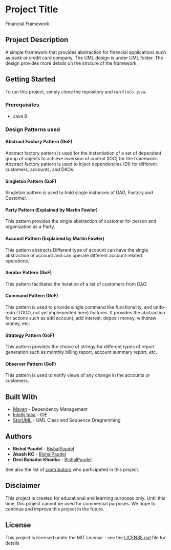 # Project Title

Financial Framework

## Project Description

A simple framework that provides abstraction for financial applications such as bank or credit card company. The UML design is under UML folder. The design provides more details on the struture of the framework.

## Getting Started

To run this project, simply clone the repository and run `FinCo.java`.

### Prerequisites

* Java 8

### Design Patterns used

#### Abstract Factory Pattern (GoF)
Abstract factory pattern is used for the instantiation of a set of dependent group of objects to achieve inversion of control (IOC) for the framework. Abstract factory pattern is used to inject dependencies (DI) for different customers, accounts, and DAOs.

#### Singleton Pattern (GoF)
Singleton pattern is used to hold single instances of DAO, Factory and Customer.

#### Party Pattern (Explained by Martin Fowler)
This pattern provides the single abstraction of customer for person and organization as a Party.

#### Account Pattern (Explained by Martin Fowler)
This pattern abstracts
Different type of account can have the single abstraction of account and can operate different account related operations. 

#### Iterator Pattern (GoF)
This pattern facilitates the iteration of a list of customers from DAO.

#### Command Pattern (GoF)
This pattern is used to provide single command like functionality, and undo-redo (TODO, not yet implemented here) features. It provides the abstraction for actions such as add account, add interest, deposit money, withdraw money, etc.

#### Strategy Pattern (GoF)
This pattern provides the choice of strtegy for different types of report generation such as monthly billing report, account summary report, etc.

#### Observer Pattern (GoF)
This pattern is used to notify views of any change in the accounts or customers.

## Built With

* [Maven](https://maven.apache.org/) - Dependency Management
* [Intellij Idea](https://www.jetbrains.com/idea/) - IDE
* [StarUML](http://staruml.io/) - UML Class and Sequence Dragramming

## Authors

* **Bishal Paudel** - [BishalPaudel](https://github.com/bishalpaudel)
* **Akash KC** - [BishalPaudel](https://github.com/bishalpaudel)
* **Devi Bahadur Khadka** - [BishalPaudel](https://github.com/bishalpaudel)

See also the list of [contributors](https://github.com/bishalpaudel/FinCo/contributors) who participated in this project.

## Disclaimer
This project is created for educational and learning purposes only. Until this time, this project cannot be used for commercial purposes. We hope to continue and improve this project in the future.

## License

This project is licensed under the MIT License - see the [LICENSE.md](LICENSE.md) file for details